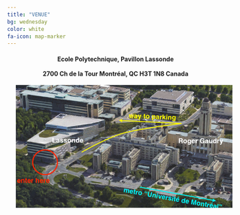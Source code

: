 ```yaml
---
title: "VENUE"
bg: wednesday
color: white
fa-icon: map-marker
---
```



<center><h4>Ecole Polytechnique, Pavillon Lassonde
<br><br>
2700 Ch de la Tour
Montréal, QC H3T 1N8
Canada</h4></center>

<img src="/img/venue.png" class="center" style="padding-left:4%">
